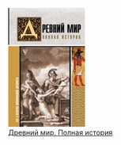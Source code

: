 ![](Древний%20мир.%20Полная%20история.jpg)  
[Древний мир. Полная история](Древний%20мир.%20Полная%20история.md)
